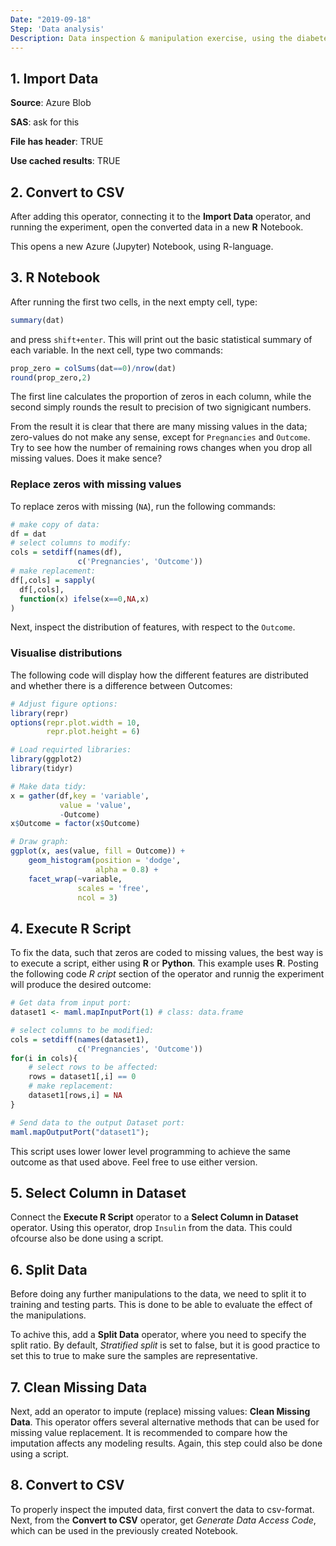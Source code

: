 ```yaml
---
Date: "2019-09-18"
Step: 'Data analysis'
Description: Data inspection & manipulation exercise, using the diabetes data.
---
```


## 1. Import Data
__Source__: Azure Blob

__SAS__: ask for this

__File has header__: TRUE

__Use cached results__: TRUE

## 2. Convert to CSV
<p>After adding this operator, connecting it to the <b>Import Data</b> operator, and running the experiment, open the converted data in a new <b>R</b> Notebook.</p>

<p>This opens a new Azure (Jupyter) Notebook, using R-language.

## 3. R Notebook
After running the first two cells, in the next empty cell, 
type:

```r
summary(dat) 
```

<p>
and press <code>shift+enter</code>. This will print out the basic 
statistical summary of each variable. In the next cell, type two 
commands:</p>

```r
prop_zero = colSums(dat==0)/nrow(dat)
round(prop_zero,2)
```

<p>The first line calculates the proportion of zeros in each column,
while the second simply rounds the result to precision of two signigicant numbers. </p>

<p>From the result it is clear that there are many missing values in the data; zero-values do not make any sense, except for <code>Pregnancies</code> and <code>Outcome</code>. Try to see how the number of remaining rows changes when you drop all missing values. Does it make sence?</p>

### Replace zeros with missing values
<p>To replace zeros with missing (<code>NA</code>), run the following commands:

```r
# make copy of data:
df = dat
# select columns to modify:
cols = setdiff(names(df),
               c('Pregnancies', 'Outcome'))
# make replacement:
df[,cols] = sapply(
  df[,cols], 
  function(x) ifelse(x==0,NA,x)
)
```

<p>Next, inspect the distribution of features, with 
respect to the <code>Outcome</code>.</p> 

### Visualise distributions

<p>The following code will display how the different
features are distributed and whether there is a 
difference between Outcomes:</p> 

```r
# Adjust figure options:
library(repr)
options(repr.plot.width = 10, 
        repr.plot.height = 6)

# Load requirted libraries:
library(ggplot2)
library(tidyr)

# Make data tidy:
x = gather(df,key = 'variable',
           value = 'value', 
           -Outcome)
x$Outcome = factor(x$Outcome)

# Draw graph:
ggplot(x, aes(value, fill = Outcome)) + 
    geom_histogram(position = 'dodge',
                   alpha = 0.8) +
    facet_wrap(~variable, 
               scales = 'free',
               ncol = 3)
```

## 4. Execute R Script
<p>To fix the data, such that zeros are coded to missing values,
the best way is to execute a script, either using <b>R</b> or <b>Python</b>. This example uses <b>R</b>. Posting the following code <i>R cript</i> section of the operator and runnig the experiment will produce the desired outcome:
</p>

```r
# Get data from input port:
dataset1 <- maml.mapInputPort(1) # class: data.frame

# select columns to be modified:
cols = setdiff(names(dataset1),
               c('Pregnancies', 'Outcome'))
for(i in cols){
    # select rows to be affected:
    rows = dataset1[,i] == 0
    # make replacement: 
    dataset1[rows,i] = NA
}

# Send data to the output Dataset port:
maml.mapOutputPort("dataset1");
```

<p>This script uses lower lower level programming to achieve the 
same outcome as that used above. Feel free to use either version.</p>

## 5. Select Column in Dataset

<p>Connect the <b>Execute R Script</b> operator to a 
<b>Select Column in Dataset</b> operator. Using this operator,
drop <code>Insulin</code> from the data. This could ofcourse also 
be done using a script.</p>

## 6. Split Data

<p>Before doing any further manipulations to the data, we need
to split it to training and testing parts. This is done to be able
to evaluate the effect of the manipulations.</p>

<p>To achive this, add a <b>Split Data</b> operator, where you need to specify the split ratio. By default, <i>Stratified split</i> is set to false, but it is good practice to set this to true to make sure the 
samples are representative.</p>

## 7. Clean Missing Data

<p>Next, add an operator to impute (replace) missing values: 
<b>Clean Missing Data</b>. This operator offers several 
alternative methods that can be used for missing value replacement.
It is recommended to compare how the imputation affects any modeling 
results. Again, this step could also be done using a script.</p>

## 8. Convert to CSV

<p>To properly inspect the imputed data, first convert the 
data to csv-format. Next, from the <b>Convert to CSV</b>
operator, get <i>Generate Data Access Code</i>, 
which can be used in the previously created Notebook.</p>
